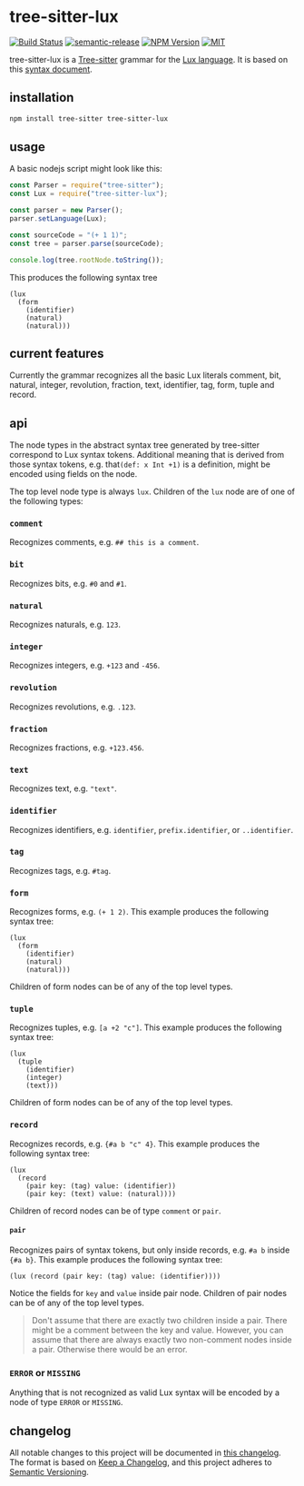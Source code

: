 # tree-sitter-lux

[![Build Status](https://dev.azure.com/fabianachammer/tree-sitter-lux/_apis/build/status/release?branchName=master&label=build)](https://dev.azure.com/fabianachammer/tree-sitter-lux/_build/latest?definitionId=7&branchName=master)
[![semantic-release](https://img.shields.io/badge/%20%20%F0%9F%93%A6%F0%9F%9A%80-semantic--release-e10079.svg)](https://github.com/semantic-release/semantic-release)
[![NPM Version](https://img.shields.io/npm/v/tree-sitter-lux)](https://www.npmjs.com/package/tree-sitter-lux)
[![MIT](https://img.shields.io/github/license/fachammer/tree-sitter-lux)](https://choosealicense.com/licenses/mit/)

tree-sitter-lux is a [Tree-sitter](http://tree-sitter.github.io/tree-sitter/)
grammar for the [Lux language](https://github.com/LuxLang/lux).
It is based on this [syntax document](https://github.com/LuxLang/lux/blob/4049370ec0d0bec578b8fcb83700d020e81386c4/documentation/specification/Syntax.md).

## installation

```bash
npm install tree-sitter tree-sitter-lux
```

## usage

A basic nodejs script might look like this:

```javascript
const Parser = require("tree-sitter");
const Lux = require("tree-sitter-lux");

const parser = new Parser();
parser.setLanguage(Lux);

const sourceCode = "(+ 1 1)";
const tree = parser.parse(sourceCode);

console.log(tree.rootNode.toString());
```

This produces the following syntax tree

```
(lux
  (form
    (identifier)
    (natural)
    (natural)))
```

## current features

Currently the grammar recognizes all the basic Lux literals comment, bit, natural, integer, revolution, fraction, text, identifier, tag, form, tuple and record.

## api

The node types in the abstract syntax tree generated by tree-sitter correspond to Lux syntax tokens.
Additional meaning that is derived from those syntax tokens, e.g. that`(def: x Int +1)` is a definition,
might be encoded using fields on the node.

The top level node type is always `lux`.
Children of the `lux` node are of one of the following types:

### `comment`

Recognizes comments, e.g. `## this is a comment`.

### `bit`

Recognizes bits, e.g. `#0` and `#1`.

### `natural`

Recognizes naturals, e.g. `123`.

### `integer`

Recognizes integers, e.g. `+123` and `-456`.

### `revolution`

Recognizes revolutions, e.g. `.123`.

### `fraction`

Recognizes fractions, e.g. `+123.456`.

### `text`

Recognizes text, e.g. `"text"`.

### `identifier`

Recognizes identifiers, e.g. `identifier`, `prefix.identifier`, or `..identifier`.

### `tag`

Recognizes tags, e.g. `#tag`.

### `form`

Recognizes forms, e.g. `(+ 1 2)`.
This example produces the following syntax tree:

    (lux
      (form
        (identifier)
        (natural)
        (natural)))

Children of form nodes can be of any of the top level types.

### `tuple`

Recognizes tuples, e.g. `[a +2 "c"]`.
This example produces the following syntax tree:

    (lux
      (tuple
        (identifier)
        (integer)
        (text)))

Children of form nodes can be of any of the top level types.

### `record`

Recognizes records, e.g. `{#a b "c" 4}`.
This example produces the following syntax tree:

    (lux
      (record
        (pair key: (tag) value: (identifier))
        (pair key: (text) value: (natural))))

Children of record nodes can be of type `comment` or `pair`.

#### `pair`

Recognizes pairs of syntax tokens, but only inside records, e.g. `#a b` inside `{#a b}`.
This example produces the following syntax tree:

    (lux (record (pair key: (tag) value: (identifier))))

Notice the fields for `key` and `value` inside pair node.
Children of pair nodes can be of any of the top level types.

> Don't assume that there are exactly two children inside a pair.
> There might be a comment between the key and value.
> However, you can assume that there are always exactly two non-comment nodes inside a pair.
> Otherwise there would be an error.

### `ERROR` or `MISSING`

Anything that is not recognized as valid Lux syntax will be encoded by a node of type `ERROR` or `MISSING`.

## changelog

All notable changes to this project will be documented in [this changelog](https://github.com/fachammer/tree-sitter-lux/blob/master/CHANGELOG.md).
The format is based on [Keep a Changelog](https://keepachangelog.com/en/1.0.0/),
and this project adheres to [Semantic Versioning](https://semver.org/spec/v2.0.0.html).
